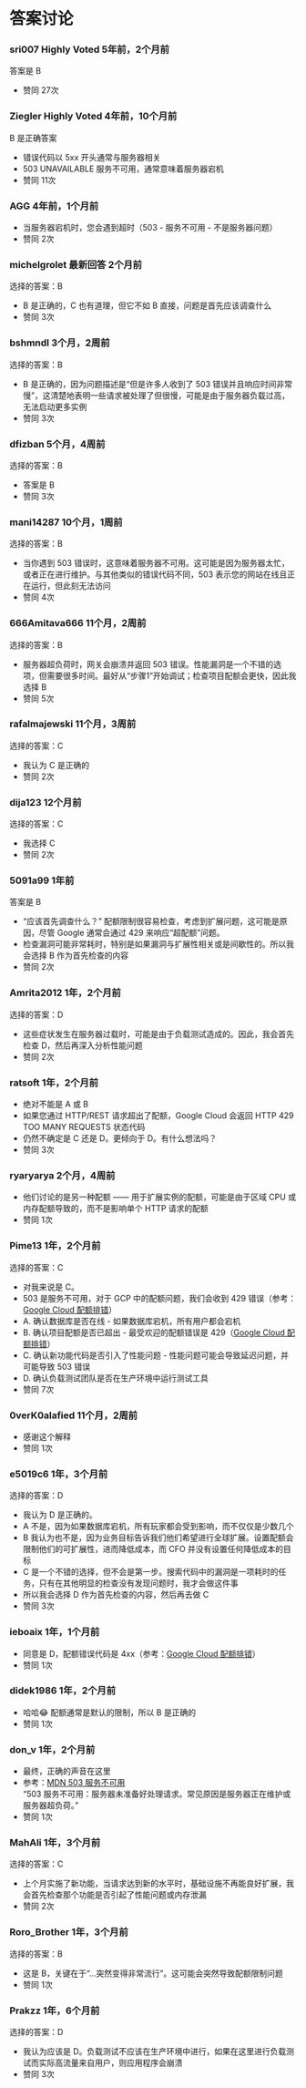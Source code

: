 # 答案讨论

### sri007 Highly Voted 5年前，2个月前
答案是 B  
- 赞同 27次

### Ziegler Highly Voted 4年前，10个月前
B 是正确答案  
- 错误代码以 5xx 开头通常与服务器相关  
- 503 UNAVAILABLE 服务不可用，通常意味着服务器宕机  
- 赞同 11次

### AGG 4年前，1个月前
- 当服务器宕机时，您会遇到超时（503 - 服务不可用 - 不是服务器问题）  
- 赞同 2次

### michelgrolet 最新回答 2个月前
选择的答案：B  
- B 是正确的，C 也有道理，但它不如 B 直接，问题是首先应该调查什么  
- 赞同 3次

### bshmndl 3个月，2周前
选择的答案：B  
- B 是正确的，因为问题描述是“但是许多人收到了 503 错误并且响应时间非常慢”，这清楚地表明一些请求被处理了但很慢，可能是由于服务器负载过高，无法启动更多实例  
- 赞同 3次

### dfizban 5个月，4周前
选择的答案：B  
- 答案是 B  
- 赞同 3次

### mani14287 10个月，1周前
选择的答案：B  
- 当你遇到 503 错误时，这意味着服务器不可用。这可能是因为服务器太忙，或者正在进行维护。与其他类似的错误代码不同，503 表示您的网站在线且正在运行，但此刻无法访问  
- 赞同 4次

### 666Amitava666 11个月，2周前
选择的答案：B  
- 服务器超负荷时，网关会崩溃并返回 503 错误。性能漏洞是一个不错的选项，但需要很多时间。最好从“步骤1”开始调试；检查项目配额会更快，因此我选择 B  
- 赞同 5次

### rafalmajewski 11个月，3周前
选择的答案：C  
- 我认为 C 是正确的  
- 赞同 2次

### dija123 12个月前
选择的答案：C  
- 我选择 C  
- 赞同 2次

### 5091a99 1年前
答案是 B  
- “应该首先调查什么？” 配额限制很容易检查，考虑到扩展问题，这可能是原因，尽管 Google 通常会通过 429 来响应“超配额”问题。  
- 检查漏洞可能非常耗时，特别是如果漏洞与扩展性相关或是间歇性的。所以我会选择 B 作为首先检查的内容  
- 赞同 2次

### Amrita2012 1年，2个月前
选择的答案：D  
- 这些症状发生在服务器过载时，可能是由于负载测试造成的。因此，我会首先检查 D，然后再深入分析性能问题  
- 赞同 2次

### ratsoft 1年，2个月前
- 绝对不能是 A 或 B  
- 如果您通过 HTTP/REST 请求超出了配额，Google Cloud 会返回 HTTP 429 TOO MANY REQUESTS 状态代码  
- 仍然不确定是 C 还是 D。更倾向于 D。有什么想法吗？  
- 赞同 3次

### ryaryarya 2个月，4周前
- 他们讨论的是另一种配额 —— 用于扩展实例的配额，可能是由于区域 CPU 或内存配额导致的，而不是影响单个 HTTP 请求的配额  
- 赞同 1次

### Pime13 1年，2个月前
选择的答案：C  
- 对我来说是 C。  
- 503 是服务不可用，对于 GCP 中的配额问题，我们会收到 429 错误（参考：[Google Cloud 配额排错](https://cloud.google.com/docs/quota/troubleshoot)）  
- A. 确认数据库是否在线 - 如果数据库宕机，所有用户都会宕机  
- B. 确认项目配额是否已超出 - 最受欢迎的配额错误是 429（[Google Cloud 配额排错](https://cloud.google.com/docs/quota/troubleshoot)）  
- C. 确认新功能代码是否引入了性能问题 - 性能问题可能会导致延迟问题，并可能导致 503 错误  
- D. 确认负载测试团队是否在生产环境中运行测试工具  
- 赞同 7次

### 0verK0alafied 11个月，2周前
- 感谢这个解释  
- 赞同 1次

### e5019c6 1年，3个月前
选择的答案：D  
- 我认为 D 是正确的。  
- A 不是，因为如果数据库宕机，所有玩家都会受到影响，而不仅仅是少数几个  
- B 我认为也不是，因为业务目标告诉我们他们希望进行全球扩展。设置配额会限制他们的可扩展性，进而降低成本，而 CFO 并没有设置任何降低成本的目标  
- C 是一个不错的选择，但不会是第一步。搜索代码中的漏洞是一项耗时的任务，只有在其他明显的检查没有发现问题时，我才会做这件事  
- 所以我会选择 D 作为首先检查的内容，然后再去做 C  
- 赞同 3次

### ieboaix 1年，1个月前
- 同意是 D，配额错误代码是 4xx（参考：[Google Cloud 配额排错](https://cloud.google.com/docs/quotas/troubleshoot)）  
- 赞同 1次

### didek1986 1年，2个月前
- 哈哈😂 配额通常是默认的限制，所以 B 是正确的  
- 赞同 1次

### don_v 1年，2个月前
- 最终，正确的声音在这里  
- 参考：[MDN 503 服务不可用](https://developer.mozilla.org/en-US/docs/Web/HTTP/Status/503)  
  “503 服务不可用：服务器未准备好处理请求。常见原因是服务器正在维护或服务器超负荷。”  
- 赞同 1次

### MahAli 1年，3个月前
选择的答案：C  
- 上个月实施了新功能，当请求达到新的水平时，基础设施不再能良好扩展，我会首先检查那个功能是否引起了性能问题或内存泄漏  
- 赞同 2次

### Roro_Brother 1年，3个月前
选择的答案：B  
- 这是 B，关键在于“...突然变得非常流行”。这可能会突然导致配额限制问题  
- 赞同 1次

### Prakzz 1年，6个月前
选择的答案：D  
- 我认为应该是 D。负载测试不应该在生产环境中进行，如果在这里进行负载测试而实际高流量来自用户，则应用程序会崩溃  
- 赞同 3次
